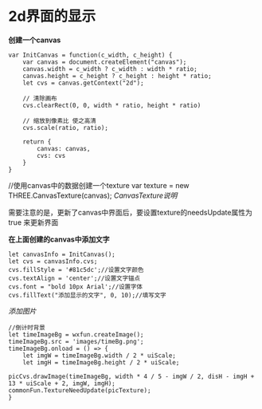 2d界面的显示
==========

**创建一个canvas**

    var InitCanvas = function(c_width, c_height) {
        var canvas = document.createElement("canvas");
        canvas.width = c_width ? c_width : width * ratio;
        canvas.height = c_height ? c_height : height * ratio;
        let cvs = canvas.getContext("2d");

        // 清除画布
        cvs.clearRect(0, 0, width * ratio, height * ratio)

        // 缩放到像素比 使之高清
        cvs.scale(ratio, ratio);

        return {
            canvas: canvas,
            cvs: cvs
        }
    }

//使用canvas中的数据创建一个texture
var texture = new THREE.CanvasTexture(canvas);
*CanvasTexture说明*
<!-- CanvasTexture
Creates a texture from a canvas element.
This is almost the same as the base Texture class, except that it sets needsUpdate to true immediately. -->

需要注意的是，更新了canvas中界面后，要设置texture的needsUpdate属性为true 来更新界面


__在上面创建的canvas中添加文字__

    let canvasInfo = InitCanvas();
    let cvs = canvasInfo.cvs;
    cvs.fillStyle = '#81c5dc';//设置文字颜色
    cvs.textAlign = 'center';//设置文字锚点
    cvs.font = "bold 10px Arial';//设置字体
    cvs.fillText("添加显示的文字", 0, 10);//填写文字

_添加图片_

    //倒计时背景
    let timeImageBg = wxfun.createImage();
    timeImageBg.src = 'images/timeBg.png';
    timeImageBg.onload = () => {
        let imgW = timeImageBg.width / 2 * uiScale;
        let imgH = timeImageBg.height / 2 * uiScale;

    picCvs.drawImage(timeImageBg, width * 4 / 5 - imgW / 2, disH - imgH + 13 * uiScale + 2, imgW, imgH);
    commonFun.TextureNeedUpdate(picTexture);
    }

